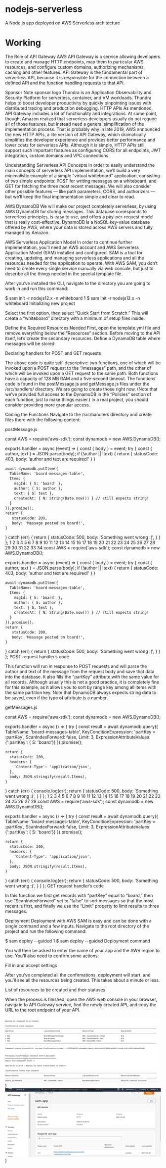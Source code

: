 # nodejs-serverless
A Node.js app deployed on AWS Serverless architecture


# Working
The Role of API Gateway
AWS API Gateway is a service allowing developers to create and manage HTTP endpoints, map them to particular AWS resources, and configure custom domains, authorizing mechanisms, caching and other features. API Gateway is the fundamental part of serverless API, because it is responsible for the connection between a defined API and the function handling requests to that API.

Sponsor Note
sponsor logo
Thundra is an Application Observability and Security Platform for serverless, container, and VM workloads. Thundra helps to boost developer productivity by quickly pinpointing issues with distributed tracing and production debugging.
HTTP APIs
As mentioned, API Gateway includes a lot of functionality and integrations. At some point, though, Amazon realized that serverless developers usually do not require all of those features, but instead need a general simplification of the implementation process. That is probably why in late 2019, AWS announced the new HTTP APIs, a lite version of API Gateway, which dramatically simplifies the developer experience and provides better performance and lower costs for serverless APIs. Although it is simple, HTTP APIs still support such important features as configuring CORS for all endpoints, JWT integration, custom domains and VPC connections.

Understanding Serverless API Concepts
In order to easily understand the main concepts of serverless API implementation, we’ll build a very minimalistic example of a simple “virtual whiteboard” application, consisting of two simple endpoints: POST for writing messages on a whiteboard, and GET for fetching the three most recent messages. We will also consider other possible features — like path parameters, CORS, and authorizers — but we’ll keep the final implementation simple and clear to read.

AWS DynamoDB
We will make our project completely serverless, by using AWS DynamoDB for storing messages. This database corresponds to serverless principles, is easy to use, and offers a pay-per-request model that is really cost-effective. DynamoDB is a NoSQL key-value database offered by AWS, where your data is stored across AWS servers and fully managed by Amazon.

AWS Serverless Application Model
In order to continue further implementation, you’ll need an AWS account and AWS Serverless Application Model (SAM) installed and configured. SAM is a tool for creating, updating, and managing serverless applications and all the resources needed for the application to operate. With AWS SAM, you don’t need to create every single service manually via web console, but just to describe all the things needed in the special template file.

After you’ve installed the CLI, navigate to the directory you are going to work in and run this command:

$ sam init -r nodejs12.x -n whiteboard
1
$ sam init -r nodejs12.x -n whiteboard
Initializing new project

Select the first option, then select “Quick Start from Scratch.” This will create a “whiteboard” directory with a minimum of setup files inside.

Define the Required Resources Needed
First, open the template.yml file and remove everything below the “Resources” section. Before moving to the API itself, let’s create the secondary resources. Define a DynamoDB table where messages will be stored:

Declaring handlers for POST and GET requests

The above code is quite self-descriptive: two functions, one of which will be invoked upon a POST request to the “/messages” path, and the other of which will be invoked upon a GET request to the same path. Both functions have a capacity of 128 MB RAM and a five-second timeout. The functions’ code is found in the postMessage.js and getMessage.js files under the /src/handlers/ directory. We are going to create those right now. (Note that we’ve provided full access to the DynamoDB in the “Policies” section of each function, just to make things easier.) In a real project, you should consider providing more granular access.

Coding the Functions
Navigate to the /src/handlers directory and create files there with the following content:

postMessage.js

const AWS = require('aws-sdk');
const dynamodb = new AWS.DynamoDB();

exports.handler = async (event) => {
  const { body } = event;
  try {
    const { author, text } = JSON.parse(body);
    if (!author || !text) {
      return {
        statusCode: 403,
        body: 'author and text are required!'
      }
    }

    await dynamodb.putItem({
      TableName: 'board-messages-table',
      Item: {
        msgId: { S: 'board' },
        author: { S: author },
        text: { S: text },
        createdAt: { N: String(Date.now()) } // still expects string!
      }
    }).promise();
    return {
       statusCode: 200,
       body: 'Message posted on board!',
    }
  } catch (err) {
    return {
       statusCode: 500,
       body: 'Something went wrong :(',
    }
  }
};
1
2
3
4
5
6
7
8
9
10
11
12
13
14
15
16
17
18
19
20
21
22
23
24
25
26
27
28
29
30
31
32
33
34
const AWS = require('aws-sdk');
const dynamodb = new AWS.DynamoDB();
 
exports.handler = async (event) => {
  const { body } = event;
  try {
    const { author, text } = JSON.parse(body);
    if (!author || !text) {
      return {
        statusCode: 403,
        body: 'author and text are required!'
      }
    }
 
    await dynamodb.putItem({
      TableName: 'board-messages-table',
      Item: {
        msgId: { S: 'board' },
        author: { S: author },
        text: { S: text },
        createdAt: { N: String(Date.now()) } // still expects string!
      }
    }).promise();
    return {
       statusCode: 200,
       body: 'Message posted on board!',
    }
  } catch (err) {
    return {
       statusCode: 500,
       body: 'Something went wrong :(',
    }
  }
};
POST request handler’s code

This function will run in response to POST requests and will parse the author and text of the message from the request body and save that data into the database. It also fills the “partKey” attribute with the same value for all records. Although usually this is not a good practice, it is completely fine for this example, as it allows you to sort by range key among all items with the same partition key. Note that DynamoDB always expects string data to be saved, even if the type of attribute is a number.

getMessages.js

const AWS = require('aws-sdk');
const dynamodb = new AWS.DynamoDB();

exports.handler = async () => {
  try {
    const result = await dynamodb.query({
      TableName: 'board-messages-table',
      KeyConditionExpression: 'partKey = :partKey',
      ScanIndexForward: false,
      Limit: 3,
      ExpressionAttributeValues: {':partKey': { S: 'board'}}
    }).promise();

    return {
      statusCode: 200,
      headers: {
        'Content-Type': 'application/json',
      },
      body: JSON.stringify(result.Items),
    }
  } catch (err) {
    console.log(err);
    return {
      statusCode: 500,
      body: 'Something went wrong :(',
    }
  }
};
1
2
3
4
5
6
7
8
9
10
11
12
13
14
15
16
17
18
19
20
21
22
23
24
25
26
27
28
const AWS = require('aws-sdk');
const dynamodb = new AWS.DynamoDB();
 
exports.handler = async () => {
  try {
    const result = await dynamodb.query({
      TableName: 'board-messages-table',
      KeyConditionExpression: 'partKey = :partKey',
      ScanIndexForward: false,
      Limit: 3,
      ExpressionAttributeValues: {':partKey': { S: 'board'}}
    }).promise();
 
    return {
      statusCode: 200,
      headers: {
        'Content-Type': 'application/json',
      },
      body: JSON.stringify(result.Items),
    }
  } catch (err) {
    console.log(err);
    return {
      statusCode: 500,
      body: 'Something went wrong :(',
    }
  }
};
GET request handler’s code

In this function we first get records with “partKey” equal to “board,” then use “ScanIndexForward” set to “false” to sort messages so that the most recent is first, and finally we use the “Limit” property to limit results to three messages.

Deployment
Deployment with AWS SAM is easy and can be done with a single command and a few inputs. Navigate to the root directory of the project and run the following command:

$ sam deploy --guided
1
$ sam deploy --guided
Deployment command

You will then be asked to enter the name of your app and the AWS region to use. You’ll also need to confirm some actions:


Fill in and accept settings

After you’ve completed all the confirmations, deployment will start, and you’ll see all the resources being created. This takes about a minute or less.


List of resources to be created and their statuses

When the process is finished, open the AWS web console in your browser, navigate to API Gateway service, find the newly created API, and copy the URL to the root endpoint of your API.


![Alt text](whiteboard/images/deployed.jpg?raw=true "Title"))
![Alt text](whiteboard/images/apideployed.jpg?raw=true "Title"))
